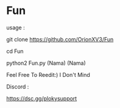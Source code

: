 # Fun


usage :

git clone https://github.com/OrionXV3/Fun

cd Fun

python2 Fun.py (Nama) (Nama) 


Feel Free To Reedit:) I Don't Mind


Discord :

https://dsc.gg/plokysupport
